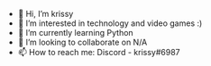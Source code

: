 - 👋 Hi, I’m krissy
- 👀 I’m interested in technology and video games :)
- 🌱 I’m currently learning Python
- 💞️ I’m looking to collaborate on N/A
- 📫 How to reach me: Discord - krissy#6987

<!---
krisllee/krisllee is a ✨ special ✨ repository because its `README.md` (this file) appears on your GitHub profile.
You can click the Preview link to take a look at your changes.
--->
